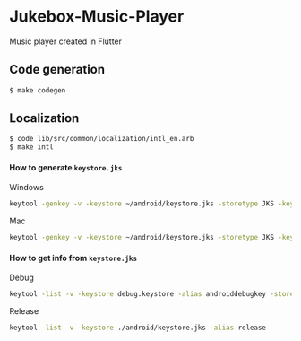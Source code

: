 # Jukebox-Music-Player
Music player created in Flutter

## Code generation

```bash
$ make codegen
```

## Localization

```bash
$ code lib/src/common/localization/intl_en.arb
$ make intl
```

#### How to generate `keystore.jks`

Windows

```bash
keytool -genkey -v -keystore ~/android/keystore.jks -storetype JKS -keyalg RSA -keysize 2048 -validity 50000 -alias release
```

Mac

```bash
keytool -genkey -v -keystore ~/android/keystore.jks -storetype JKS -keyalg RSA -keysize 2048 -validity 50000 -alias release
```

#### How to get info from `keystore.jks`

Debug

```bash
keytool -list -v -keystore debug.keystore -alias androiddebugkey -storepass android -keypass android
```

Release

```bash
keytool -list -v -keystore ./android/keystore.jks -alias release
```
